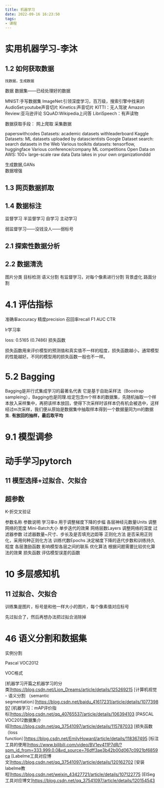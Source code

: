 ```yaml
---
title: 机器学习
date: 2022-09-16 16:23:50
tags:
- 课程
---
```


# 实用机器学习-李沐
## 1.2 如何获取数据
    找数据，生成数据

数据
数据集——已经处理好的数据

MNIST:手写数据集
ImageNet:引领深度学习，百万级，搜索引擎中找来的
AudioSet:youtube声音切片
Kinetics:声音切片
KITTI：无人驾驶
Amazon Review:亚马逊评论
SQuAD:Wikipedia上问答
LibriSpeech：有声读物


数据获取手段：
网上爬取
采集数据


paperswithcodes Datasets: academic datasets withleaderboard
Kaggle Datasets: ML datasets uploaded by datascientists
Google Dataset search: search datasets in the Web
Various toolkits datasets: tensorflow, huggingface
Various conference/company ML competitions
Open Data on AWS: 100+ large-scale raw data
Data lakes in your own organizationddd




生成数据,GANs  
数据增强

## 1.3 网页数据抓取

## 1.4 数据标注

监督学习
半监督学习
自学习
主动学习

弱监督学习——没钱没人——弱标号




## 2.1 探索性数据分析
## 2.2 数据清洗

图片分类
目标检测
语义分割
    有监督学习，对每个像素进行分割
    背景虚化
    路面分割




# 4.1 评估指标
准确率accuracy
精度precision
召回率recall
F1
AUC
CTR

lr学习率

loss: 0.5165 (0.7486)
损失函数

损失函数用来评价模型的预测值和真实值不一样的程度，损失函数越小，通常模型的性能越好。不同的模型用的损失函数一般也不一样。


# 5.2 Bagging
Bagging是并行式集成学习的最著名代表
它是基于自助采样法（Boostrap sampleing），Bagging也是同理.给定包含m个样本的数据集，先随机抽取一个样本放入采样集中，再把该样本放回，使得下次采样时该样本仍有机会被选中，这样经过m次采样，我们便从原始是数据集中抽取样本得到一个数据量同为m的数据集.
**有放回的抽样，最后取平均**

# 9.1 模型调参



# 动手学习pytorch
## 11 模型选择+过拟合、欠拟合
## 超参数
K-折交叉验证


参数名称 参数说明
学习率α 用于调整梯度下降的步幅
各层神经元数量Units 调整网络的宽度
Mini-Batch大小 单步迭代的效果
网络层数Layers 调整网络的深度
过滤器参数 过滤器数量~尺寸、步长及是否填充边距等
正则化方法 是否采用正则化，采用何种正则化方法
训练代数Epochs 决定梯度下降的迭代步数和训练持久程度
各层激励函数 影响模型各层之间的联系
优化算法 根据问题需要比较优化算法的效果
损失函数 评估模型误差的函数


# 10 多层感知机
## 11 过拟合、欠拟合
训练集是图片，标号是和他一样大小的图片，每个像素值对应标号

先过拟合了，然后再想办法把过拟合消除掉



# 46 语义分割和数据集
实例分割

Pascal VOC2012



VOC格式






[机器学习开篇之机器学习的分类]https://blog.csdn.net/Lion_Dreams/article/details/125269215
[计算机视觉 - 语义分割 （semantic segmentation）]https://blog.csdn.net/baidu_41617231/article/details/107739897
[机器学习：mAP评价指标]https://blog.csdn.net/qq_40765537/article/details/106394103
[PASCAL VOC2012数据集介绍]https://blog.csdn.net/qq_37541097/article/details/115787033
[损失函数（loss function）]https://blog.csdn.net/EmilyHoward/article/details/118367495
[标注工具的使用]https://www.bilibili.com/video/BV1ev411P7dR/?spm_id_from=333.999.0.0&vd_source=76dff3ae3b42b00d067c0921bf6859ca
[Labelme工具对应博文]https://blog.csdn.net/qq_37541097/article/details/120162702
[安装labelme教程]https://blog.csdn.net/weixin_43427721/article/details/107122775
[EISeg工具对应博文]https://blog.csdn.net/qq_37541097/article/details/120154543